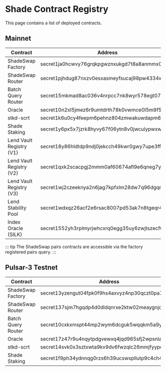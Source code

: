 # Shade Contract Registry

This page contains a list of deployed contracts.

## Mainnet 
| Contract 	| Address	| Code Hash 	|
|--------------------	|-----------------------------------------------	|------------------------------------------------------------------	|
| ShadeSwap Factory  	| secret1ja0hcwvy76grqkpgwznxukgd7t8a8anmmx05pp 	| 2ad4ed2a4a45fd6de3daca9541ba82c26bb66c76d1c3540de39b509abd26538e 	|
| ShadeSwap Router   	| secret1pjhdug87nxzv0esxasmeyfsucaj98pw4334wyc 	| 448e3f6d801e453e838b7a5fbaa4dd93b84d0f1011245f0d5745366dadaf3e85 	|
| Batch Query Router 	| secret15mkmad8ac036v4nrpcc7nk8wyr578egt077syt 	| 1c7e86ba4fdb6760e70bf08a7df7f44b53eb0b23290e3e69ca96140810d4f432 	|
| Oracle             	| secret10n2xl5jmez6r9umtdrth78k0vwmce0l5m9f5dm 	| 32c4710842b97a526c243a68511b15f58d6e72a388af38a7221ff3244c754e91 	|
| stkd-scrt          	| secret1k6u0cy4feepm6pehnz804zmwakuwdapm69tuc4 	| f6be719b3c6feb498d3554ca0398eb6b7e7db262acb33f84a8f12106da6bbb09 	|
| Shade Staking      	| secret1y6px5x7jzrk8hyvy67f06ytn8v0jwculypwxws 	| 2a1ae7fd2be82931cb11d0ce82b2e243507f2006074e2f316da661beb1abe3c3 	|
| Lend Vault Registry (V1)    	| secret18y86hldtdp9ndj0jekcch49kwr0gwy7upe3ffw 	| 148a525ec7bffedfc41cbc5339bf22d9e310d49b65831a269c86774fb732948c 	|
| Lend Vault Registry (V2)    	| secret1qxk2scacpgj2mmm0af60674afl9e6qneg7yuny 	| ac5d501827d9a337a618ca493fcbf1323b20771378774a6bf466cb66361bf021 	|
| Lend Vault Registry (V3)    	| secret1wj2czeeknya2n6jag7kpfxlm28dw7q96dgqmfs 	| d837f716de3732a4118fbcb6d4cd0ef1d84ee83fef924f27b7c2a821f8528b39 	|
| Lend Stability Pool    	| secret1wdxqz26acf2e6rsac8007pd53ak7n8tgeqr46w 	| 4dcdce6a2f88ef2912b9988119b345b096909aa4ba3881eff19358d983c40210 	|
| Index Oracle (SILK)  	| secret1552yh3rplmyrjwhcxrq0egg35uy6zwjtszecf0 	| 8d2b439383091ecb7806757a2b202e0056e542ade67951a0d5c352e74ce416cc 	|

::: tip
The ShadeSwap pairs contracts are accessible via the factory registered pairs query.
:::

## Pulsar-3 Testnet

| Contract 	| Address	| Code Hash 	|
|--------------------	|-----------------------------------------------	|------------------------------------------------------------------	|
| ShadeSwap Factory  	| secret13yzengut04fpk0f9hs4axvyz4np30qczt0pa7z 	| b08ebfdce22783cb6d0c606f4276d663d305ba268f2b2dd62414b630638e900d 	|
| ShadeSwap Router   	| secret137sjm7hgqdp4d0dldqnrxe2ktw02meaygnjd0e 	| 93dac48bf508eeb4c619fcb8b1cb260f9957e31450740a2b7325440ddf92daa8 	|
| Batch Query Router 	| secret10cxkxmspt44mp2wym6dcguk5wqqkm5a9ydw3du 	| 72a09535b77b76862f7b568baf1ddbe158a2e4bbd0f0879c69ada9b398e31c1f 	|
| Oracle             	| secret17z47r9u4nqytpdgvewxq4jqd965sfj2wpsnlak 	| 113c47c016667817b315dde03b4ee9774edf1fb293a7ea3f02d983c6b1fa1cf1 	|
| stkd-scrt          	| secret14svk0x3sztxwta9kv9dv6fwzqlc26mmjfyypc2 	| 680fbb3c8f8eb1c920da13d857daaedaa46ab8f9a8e26e892bb18a16985ec29e 	|
| Shade Staking      	| secret1f9ph34ydnnqg0rzs6h39ucswspllutp9c4ch4k 	| 5e1e1b0c2a8e2114d29725002be7206598ec68f4bdb28718b082fd84748d416f 	|
